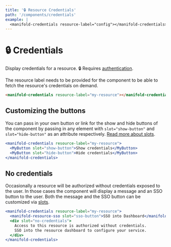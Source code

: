 ```yaml
---
title: '🔒 Resource Credentials'
path: '/components/credentials'
example: |
  <manifold-credentials resource-label="config"></manifold-credentials>
---
```


# 🔒 Credentials

Display credentials for a resource. 🔒 Requires [authentication][auth].

The resource label needs to be provided for the component to be able to fetch the resource's
credentials on demand.

```html
<manifold-credentials resource-label="my-resource"></manifold-credentials>
```

## Customizing the buttons

You can pass in your own button or link for the show and hide buttons of the component by passing in
any element with `slot="show-button"` and `slot="hide-button"` as an attribute respectively. [Read
more about slots][slot].

```jsx
<manifold-credentials resource-label="my-resource">
  <MyButton slot="show-button">Show credentials</MyButton>
  <MyButton slot="hide-button">Hide credentials</MyButton>
</manifold-credentials>
```

## No credentials

Occasionally a resource will be authorized without credentials exposed to the user. In those cases
the component will display a message and an SSO button to the user. Both the message and the SSO
button can be customized via [slots][slot].

```jsx
<manifold-credentials resource-label="my-resource">
  <manifold-resource-sso slot="sso-button">SSO into Dashboard</manifold-resource-sso>
  <div slot="no-credentials">
    Access to this resource is authorized without credentials. 
    SSO into the resource dashboard to configure your service.
  </div>
</manifold-credentials>
```

[auth]: /advanced/authentication
[slot]: https://stenciljs.com/docs/templating-jsx/
